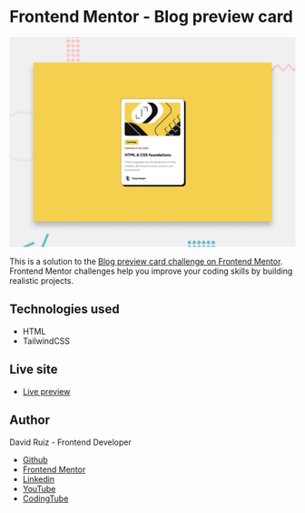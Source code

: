 # Frontend Mentor - Blog preview card

![Design preview for the QR code component coding challenge](./preview.jpg)

This is a solution to the [Blog preview card challenge on Frontend Mentor](https://www.frontendmentor.io/challenges/blog-preview-card-ckPaj01IcS). Frontend Mentor challenges help you improve your coding skills by building realistic projects. 

## Technologies used

- HTML
- TailwindCSS

## Live site

- [Live preview](https://davichobits.github.io/blog-preview-card/)

## Author

David Ruiz - Frontend Developer
- [Github](https://github.com/Davichobits)
- [Frontend Mentor](https://www.frontendmentor.io/profile/Davichobits) 
- [Linkedin](https://www.linkedin.com/in/davidirc/)
- [YouTube](https://www.youtube.com/CodingTube)
- [CodingTube](https://codingtube.dev/)